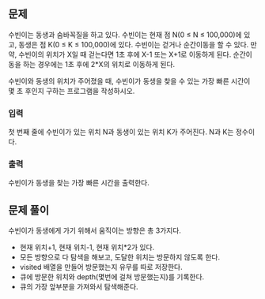 ## 문제
수빈이는 동생과 숨바꼭질을 하고 있다. 수빈이는 현재 점 N(0 ≤ N ≤ 100,000)에 있고, 동생은 점 K(0 ≤ K ≤ 100,000)에 있다. 수빈이는 걷거나 순간이동을 할 수 있다. 만약, 수빈이의 위치가 X일 때 걷는다면 1초 후에 X-1 또는 X+1로 이동하게 된다. 순간이동을 하는 경우에는 1초 후에 2*X의 위치로 이동하게 된다.

수빈이와 동생의 위치가 주어졌을 때, 수빈이가 동생을 찾을 수 있는 가장 빠른 시간이 몇 초 후인지 구하는 프로그램을 작성하시오.

### 입력
첫 번째 줄에 수빈이가 있는 위치 N과 동생이 있는 위치 K가 주어진다. N과 K는 정수이다.

### 출력
수빈이가 동생을 찾는 가장 빠른 시간을 출력한다.

## 문제 풀이
수빈이가 동생에게 가기 위해서 움직이는 방향은 총 3가지다.
- 현재 위치+1, 현재 위치-1, 현재 위치*2가 있다.
- 모든 방향으로 다 탐색을 해보고, 도달한 위치는 방문하지 않도록 한다.
- visited 배열을 만들어 방문했는지 유무를 따로 저장한다.
- 큐에 방문한 위치와 depth(몇번에 걸쳐 방문했는지)를 기록한다.
- 큐의 가장 앞부분을 가져와서 탐색해준다.